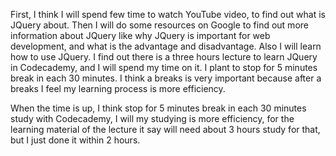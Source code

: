 First, I think I will spend few time to watch YouTube video, to find out what is JQuery about. Then I will do some resources on Google to find out more information about JQuery like why JQuery is important for web development, and what is the advantage and disadvantage. Also I will learn how to use JQuery. I find out there is a three hours lecture to learn JQuery in Codecademy, and I will spend my time on it. I plant to stop for 5 minutes break in each 30 minutes. I think a breaks is very important because after a breaks I feel my learning process is more efficiency.

When the time is up, I think stop for 5 minutes break in each 30 minutes study with Codecademy, I will my studying is more efficiency, for the learning material of the lecture it say will need about 3 hours study for that, but I just done it within 2 hours.
